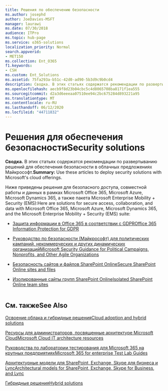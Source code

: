```yaml
---
title: Решения по обеспечению безопасности
ms.author: josephd
author: JoeDavies-MSFT
manager: laurawi
ms.date: 07/30/2018
audience: ITPro
ms.topic: hub-page
ms.service: o365-solutions
localization_priority: Normal
search.appverid:
- MET150
ms.collection: Ent_O365
f1.keywords:
- CSH
ms.custom: Ent_Solutions
ms.assetid: 75fa293a-b51c-42d0-ad90-5b3d9c9b0cd4
description: Сводка. В этих статьях содержатся рекомендации по развертыванию решений для обеспечения безопасности в облачных предложениях Майкрософт.
ms.openlocfilehash: aecb9f8d23b04cbc5c4d8065708ba8171f1ea555
ms.sourcegitcommit: d2a3d6eeeaa07510ee94c2bc675284d893221a95
ms.translationtype: MT
ms.contentlocale: ru-RU
ms.lasthandoff: 06/12/2020
ms.locfileid: "44711832"
---
```

# <a name="security-solutions"></a><span data-ttu-id="99631-103">Решения для обеспечения безопасности</span><span class="sxs-lookup"><span data-stu-id="99631-103">Security solutions</span></span>

 <span data-ttu-id="99631-104">**Сводка.** В этих статьях содержатся рекомендации по развертыванию решений для обеспечения безопасности в облачных предложениях Майкрософт.</span><span class="sxs-lookup"><span data-stu-id="99631-104">**Summary:** Use these articles to deploy security solutions with Microsoft's cloud offerings.</span></span>
  
<span data-ttu-id="99631-105">Ниже приведены решения для безопасного доступа, совместной работы и данных в рамках Microsoft Office 365, Microsoft Azure, Microsoft Dynamics 365, а также пакета Microsoft Enterprise Mobility + Security (EMS):</span><span class="sxs-lookup"><span data-stu-id="99631-105">Here are solutions for secure access, collaboration, and data with Microsoft Office 365, Microsoft Azure, Microsoft Dynamics 365, and the Microsoft Enterprise Mobility + Security (EMS) suite:</span></span>

- [<span data-ttu-id="99631-106">Защита информации в Office 365 в соответствии с GDPR</span><span class="sxs-lookup"><span data-stu-id="99631-106">Office 365 Information Protection for GDPR</span></span>](office-365-information-protection-for-gdpr.md)
  
- [<span data-ttu-id="99631-107">Руководство по безопасности (Майкрософт) для политических кампаний, некоммерческих и других динамических организаций</span><span class="sxs-lookup"><span data-stu-id="99631-107">Microsoft Security Guidance for Political Campaigns, Nonprofits, and Other Agile Organizations</span></span>](microsoft-security-guidance-for-political-campaigns-nonprofits-and-other-agile-o.md)
    
- [<span data-ttu-id="99631-108">Безопасность сайтов и файлов SharePoint Online</span><span class="sxs-lookup"><span data-stu-id="99631-108">Secure SharePoint Online sites and files</span></span>](secure-sharepoint-online-sites-and-files.md)
    
- [<span data-ttu-id="99631-109">Изолированные сайты групп SharePoint Online</span><span class="sxs-lookup"><span data-stu-id="99631-109">Isolated SharePoint Online team sites</span></span>](isolated-sharepoint-online-team-sites.md)
<br/><br/>
    
## <a name="see-also"></a><span data-ttu-id="99631-110">См. также</span><span class="sxs-lookup"><span data-stu-id="99631-110">See Also</span></span>

[<span data-ttu-id="99631-111">Освоение облака и гибридные решения</span><span class="sxs-lookup"><span data-stu-id="99631-111">Cloud adoption and hybrid solutions</span></span>](cloud-adoption-and-hybrid-solutions.yml)
  
[<span data-ttu-id="99631-112">Ресурсы для администраторов, посвященные архитектуре Microsoft Cloud</span><span class="sxs-lookup"><span data-stu-id="99631-112">Microsoft Cloud IT architecture resources</span></span>](microsoft-cloud-it-architecture-resources.md)
  
[<span data-ttu-id="99631-113">Руководства по лаборатории тестирования для Microsoft 365 на крупных предприятиях</span><span class="sxs-lookup"><span data-stu-id="99631-113">Microsoft 365 for enterprise Test Lab Guides</span></span>](https://docs.microsoft.com/microsoft-365/enterprise/m365-enterprise-test-lab-guides)
  
[<span data-ttu-id="99631-114">Архитектурные модели для SharePoint, Exchange, Skype для бизнеса и Lync</span><span class="sxs-lookup"><span data-stu-id="99631-114">Architectural models for SharePoint, Exchange, Skype for Business, and Lync</span></span>](architectural-models-for-sharepoint-exchange-skype-for-business-and-lync.md)
  
[<span data-ttu-id="99631-115">Гибридные решения</span><span class="sxs-lookup"><span data-stu-id="99631-115">Hybrid solutions</span></span>](hybrid-solutions.md)


